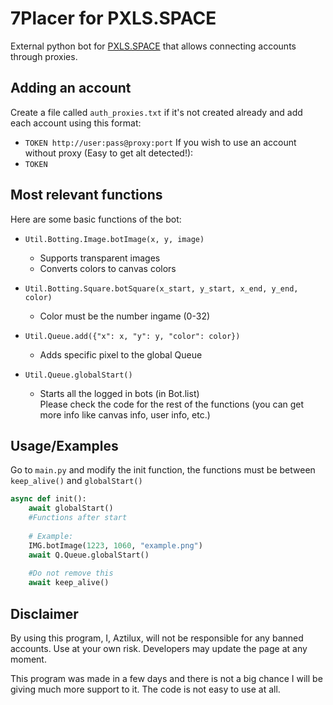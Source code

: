 
# 7Placer for PXLS.SPACE

External python bot for [PXLS.SPACE](pxls.space) that allows connecting accounts through proxies.
## Adding an account

Create a file called `auth_proxies.txt` if it's not created already and add each account using this format:
- `TOKEN http://user:pass@proxy:port`
If you wish to use an account without proxy (Easy to get alt detected!):
- `TOKEN`
## Most relevant functions
Here are some basic functions of the bot:
- `Util.Botting.Image.botImage(x, y, image)`
    - Supports transparent images
    - Converts colors to canvas colors

- `Util.Botting.Square.botSquare(x_start, y_start, x_end, y_end, color)`
    - Color must be the number ingame (0-32)
- `Util.Queue.add({"x": x, "y": y, "color": color})`
    - Adds specific pixel to the global Queue
- `Util.Queue.globalStart()`
    - Starts all the logged in bots (in Bot.list)
\
Please check the code for the rest of the functions (you can get more info like canvas info, user info, etc.)



## Usage/Examples

Go to `main.py` and modify the init function, the functions must be between `keep_alive()` and `globalStart()`
```python
async def init():
    await globalStart()
    #Functions after start
    
    # Example:
    IMG.botImage(1223, 1060, "example.png")
    await Q.Queue.globalStart()
    
    #Do not remove this
    await keep_alive()
```


## Disclaimer
By using this program, I, Aztilux, will not be responsible for any banned accounts. Use at your own risk. Developers may update the page at any moment.

This program was made in a few days and there is not a big chance I will be giving much more support to it. The code is not easy to use at all.